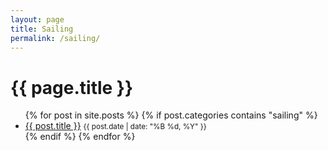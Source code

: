 ```yaml
---
layout: page
title: Sailing
permalink: /sailing/
---
```


<h1>{{ page.title }}</h1>

<ul>
  {% for post in site.posts %}
    {% if post.categories contains "sailing" %}
      <li>
        <a href="{{ post.url }}">{{ post.title }}</a>
        <small>{{ post.date | date: "%B %d, %Y" }}</small>
      </li>
    {% endif %}
  {% endfor %}
</ul>